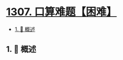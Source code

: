 # [1307. 口算难题【困难】](https://github.com/tnotesjs/TNotes.leetcode/tree/main/notes/1307.%20%E5%8F%A3%E7%AE%97%E9%9A%BE%E9%A2%98%E3%80%90%E5%9B%B0%E9%9A%BE%E3%80%91)

<!-- region:toc -->

- [1. 📝 概述](#1--概述)

<!-- endregion:toc -->

## 1. 📝 概述
